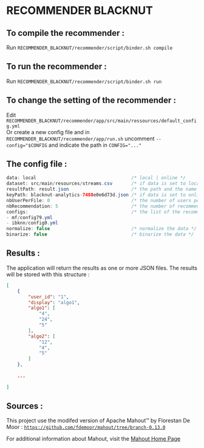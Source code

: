 # RECOMMENDER BLACKNUT

## To compile the recommender :
Run `RECOMMENDER_BLACKNUT/recommender/script/binder.sh compile`

## To run the recommender :
Run `RECOMMENDER_BLACKNUT/recommender/script/binder.sh run`

## To change the setting of the recommender : 
Edit `RECOMMENDER_BLACKNUT/recommender/app/src/main/ressources/default_config.yml`  
Or create a new config file and in `RECOMMENDER_BLACKNUT/recommender/app/run.sh` uncomment `--config="$CONFIG` and indicate the path in `CONFIG="..."`

## The config file : 
```java
data: local                                   /* local | online */
dataset: src/main/resources/streams.csv       /* if data is set to local, this indicates the path where to collect the datas */
resultPath: result.json                       /* the path and the name of the result file */
keyPath: blacknut-analytics-7488e0e6d73d.json /* if data is set to online, this indicates the path and the name of the key file to access to the BigQuery datas */
nbUserPerFile: 0                              /* the number of users per result file, if set to 0 all results will be store in one file */
nbRecommendation: 5                           /* the number of recommendations per users and per algorithms */
configs:                                      /* the list of the recommendation algorithms and their config file to run for each user */
- mf/config79.yml
- ibknn/config0.yml
normalize: false                              /* normalize the data */
binarize: false                               /* binarize the data */
```

## Results :

The application will return the results as one or more JSON files. The results will be stored with this structure : 
```json
[
    {
        "user_id": "1",
        "display": "algo1",
        "algo1": [
            "4",
            "24",
            "5"
        ],
        "algo2": [
            "12",
            "4",
            "5"
        ]
    },
    
    ...
    
]
```
## Sources : 

This project use the modifed version of Apache Mahout™ by Florestan De Moor : 
[`https://github.com/fdemoor/mahout/tree/branch-0.13.0`](https://github.com/fdemoor/mahout/tree/branch-0.13.0)

For additional information about Mahout, visit the [Mahout Home Page](http://mahout.apache.org/)
